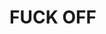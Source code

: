 

<h1>FUCK OFF</h1>
<a><img scr = "https://www.google.com/url?sa=i&url=https%3A%2F%2Fwww.oneindia.com%2Findia%2Fformer-adult-star-mia-khalifa-reiterates-support-for-farmers-protest-amid-criticism-3212699.html&psig=AOvVaw0-KcCzrBURPwLngmZuSn9F&ust=1617730052094000&source=images&cd=vfe&ved=0CAIQjRxqFwoTCNjc1p7Q5-8CFQAAAAAdAAAAABAD"></a>

